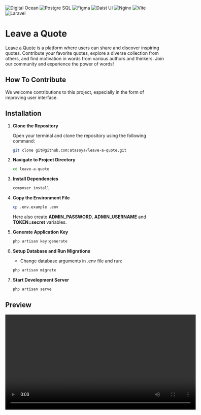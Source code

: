 ![Digital Ocean](https://img.shields.io/badge/Digital_Ocean-0080FF?style=for-the-badge&logo=DigitalOcean&logoColor=white)
![Postgre SQL](https://img.shields.io/badge/PostgreSQL-316192?style=for-the-badge&logo=postgresql&logoColor=white)
![Figma](https://img.shields.io/badge/figma-%23F24E1E.svg?style=for-the-badge&logo=figma&logoColor=white)
![Daist UI](https://img.shields.io/badge/daisyUI-1ad1a5?style=for-the-badge&logo=daisyui&logoColor=white)
![Nginx](https://img.shields.io/badge/Nginx-009639?style=for-the-badge&logo=nginx&logoColor=white)
![Vite](https://img.shields.io/badge/Vite-B73BFE?style=for-the-badge&logo=vite&logoColor=FFD62E)
![Laravel](https://img.shields.io/badge/Laravel-FF2D20?style=for-the-badge&logo=laravel&logoColor=white)

# Leave a Quote

[Leave a Quote](https://leaveaquote.atasoy.dev/) is a platform where users can share and discover inspiring quotes. Contribute your favorite quotes, explore a diverse collection from others, and find motivation in words from various authors and thinkers. Join our community and experience the power of words!


## How To Contribute
We welcome contributions to this project, especially in the form of improving user interface.

## Installation

1. **Clone the Repository**

   Open your terminal and clone the repository using the following command:

   ```bash
   git clone git@github.com:atasoya/leave-a-quote.git
   ```
2. **Navigate to Project Directory**
   ```bash
   cd leave-a-quote
   ```
3. **Install Dependencies**
   ```bash
   composer install
   ```
4. **Copy the Environment File**
   ```bash
   cp .env.example .env
   ```
   Here also create **ADMIN_PASSWORD**,
**ADMIN_USERNAME** and 
**TOKEN=secret** variables.
5. **Generate Application Key**
   ```bash
   php artisan key:generate
   ```
6. **Setup Database and Run Migrations**
    - Change database arguments in .env file and run:
   ```bash
   php artisan migrate
   ```
7. **Start Development Server**
   ```bash
   php artisan serve
   ```

## Preview

<video width="600" controls>
  <source src="public/video1.mov" type="video/mp4">
  Your browser does not support the video tag.
</video>
   

    